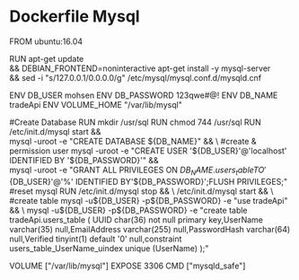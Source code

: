 # Dockerfile Mysql


FROM ubuntu:16.04

RUN apt-get update \
 && DEBIAN_FRONTEND=noninteractive apt-get install -y mysql-server \
 && sed -i "s/127.0.0.1/0.0.0.0/g" /etc/mysql/mysql.conf.d/mysqld.cnf

ENV DB_USER mohsen
ENV DB_PASSWORD 123qwe#@!
ENV DB_NAME tradeApi
ENV VOLUME_HOME "/var/lib/mysql"

#Create Database
  RUN mkdir /usr/sql
  RUN chmod 744 /usr/sql
  RUN /etc/init.d/mysql start && \
        mysql -uroot  -e "CREATE DATABASE ${DB_NAME}" && \
#create & permission user
        mysql -uroot -e "CREATE USER '${DB_USER}'@'localhost' IDENTIFIED BY '${DB_PASSWORD}'" && \
        mysql -uroot -e "GRANT ALL PRIVILEGES ON ${DB_NAME}.users_table  TO '${DB_USER}'@'%' IDENTIFIED BY'${DB_PASSWORD}';FLUSH PRIVILEGES;"
#reset mysql
  RUN /etc/init.d/mysql stop && \
    /etc/init.d/mysql start && \
#create table
        mysql -u${DB_USER} -p${DB_PASSWORD} -e "use tradeApi" && \
        mysql -u${DB_USER} -p${DB_PASSWORD} -e "create table tradeApi.users_table ( UUID char(36) not null primary key,UserName varchar(35) null,EmailAddress varchar(255) null,PasswordHash varchar(64) null,Verified  tinyint(1) default '0' null,constraint users_table_UserName_uindex   unique (UserName) );"

VOLUME ["/var/lib/mysql"]
EXPOSE 3306
CMD ["mysqld_safe"]

